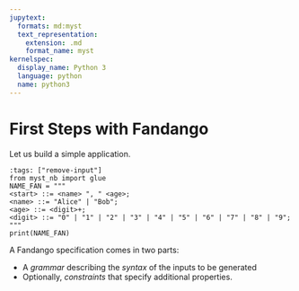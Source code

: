 ```yaml
---
jupytext:
  formats: md:myst
  text_representation:
    extension: .md
    format_name: myst
kernelspec:
  display_name: Python 3
  language: python
  name: python3
---
```



# First Steps with Fandango

Let us build a simple application.

```{code-cell}
:tags: ["remove-input"]
from myst_nb import glue
NAME_FAN = """
<start> ::= <name> ", " <age>;
<name> ::= "Alice" | "Bob";
<age> ::= <digit>+;
<digit> ::= "0" | "1" | "2" | "3" | "4" | "5" | "6" | "7" | "8" | "9";
"""
print(NAME_FAN)	
```






A Fandango specification comes in two parts:

* A _grammar_ describing the _syntax_ of the inputs to be generated
* Optionally, _constraints_ that specify additional properties.